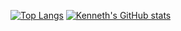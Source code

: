 
[![Top Langs](https://github-readme-stats.vercel.app/api/top-langs/?username=kennethvega&layout=compact)](https://github.com/kennethvega/github-readme-stats)
[![Kenneth's GitHub stats](https://github-readme-stats.vercel.app/api?username=kennethvega)](https://github.com/kennethvega/github-readme-stats)

